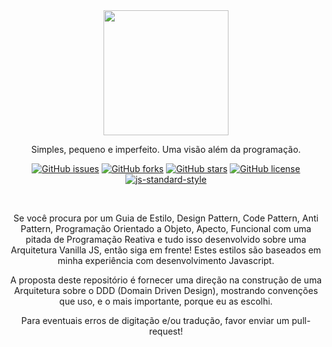 <div align="center">
  <img src='https://raw.githubusercontent.com/oneOffJS/Rex.JS.Mark.II/master/RexJS.png' height="200px" />
  <p>Simples, pequeno e imperfeito. Uma visão além da programação.</p>

  [![GitHub issues](https://img.shields.io/github/issues/oneOffJS/Rex.JS.Mark.II.svg)](https://github.com/oneOffJS/https://img.shields.io/github/issues/oneOffJS/Rex.JS.svg/issues)
  [![GitHub forks](https://img.shields.io/github/forks/oneOffJS/Rex.JS.Mark.II.svg)](https://github.com/oneOffJS/https://img.shields.io/github/issues/oneOffJS/Rex.JS.svg/network)
  [![GitHub stars](https://img.shields.io/github/stars/oneOffJS/Rex.JS.Mark.II.svg)](https://github.com/oneOffJS/https://img.shields.io/github/issues/oneOffJS/Rex.JS.svg/stargazers)
  [![GitHub license](https://img.shields.io/github/license/oneOffJS/Rex.JS.Mark.II.svg)](https://github.com/oneOffJS/https://img.shields.io/github/issues/oneOffJS/Rex.JS.svg/blob/master/LICENSE)
  [![js-standard-style](https://img.shields.io/badge/code%20style-standard-brightgreen.svg)](http://standardjs.com)

  <br>

  Se você procura por um Guia de Estilo, Design Pattern, Code Pattern, Anti Pattern, Programação Orientado a Objeto, Apecto, Funcional com uma pitada de Programação Reativa e tudo isso desenvolvido sobre uma Arquitetura Vanilla JS, então siga em frente! Estes estilos são baseados em minha experiência com desenvolvimento Javascript.

  A proposta deste repositório é fornecer uma direção na construção de uma Arquitetura sobre o DDD (Domain Driven Design), mostrando convenções que uso, e o mais importante, porque eu as escolhi.

  Para eventuais erros de digitação e/ou tradução, favor enviar um pull-request!
</div>
